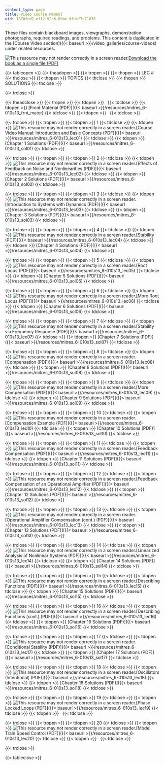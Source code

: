 ```yaml
---
content_type: page
title: Video Course Manual
uid: 1870fed2-ef12-92c6-8bbe-9fdcf7c71870
---
```


These files contain blackboard images, viewgraphs, demonstration photographs, required readings, and problems. This content is duplicated in the [Course Video section]({{< baseurl >}}/video_galleries/course-videos) under related resources.

![This resource may not render correctly in a screen reader.](/images/inacessible.gif)[Download the book as a single file (PDF)](/ans7870/RES/RES.6-010/MITRES_6-010S13_lecandsols.pdf)

{{< tableopen >}}
{{< theadopen >}}
{{< tropen >}}
{{< thopen >}}
LEC #
{{< thclose >}}
{{< thopen >}}
TOPICS
{{< thclose >}}
{{< thopen >}}
SOLUTIONS
{{< thclose >}}

{{< trclose >}}

{{< theadclose >}}
{{< tropen >}}
{{< tdopen >}}
 
{{< tdclose >}}
{{< tdopen >}}
[Front Material (PDF)]({{< baseurl >}}/resources/mitres_6-010s13_frnt_mater)
{{< tdclose >}}
{{< tdopen >}}
 
{{< tdclose >}}

{{< trclose >}}
{{< tropen >}}
{{< tdopen >}}
1
{{< tdclose >}}
{{< tdopen >}}
![This resource may not render correctly in a screen reader.](/images/inacessible.gif)[Course Video Manual: Introduction and Basic Concepts (PDF)]({{< baseurl >}}/resources/mitres_6-010s13_lec01)
{{< tdclose >}}
{{< tdopen >}}
[Chapter 1 Solutions (PDF)]({{< baseurl >}}/resources/mitres_6-010s13_sol01)
{{< tdclose >}}

{{< trclose >}}
{{< tropen >}}
{{< tdopen >}}
2
{{< tdclose >}}
{{< tdopen >}}
![This resource may not render correctly in a screen reader.](/images/inacessible.gif)[Effects of Feedback on Noise and Nonlinearities (PDF)]({{< baseurl >}}/resources/mitres_6-010s13_lec02)
{{< tdclose >}}
{{< tdopen >}}
[Chapter 2 Solutions (PDF)]({{< baseurl >}}/resources/mitres_6-010s13_sol02)
{{< tdclose >}}

{{< trclose >}}
{{< tropen >}}
{{< tdopen >}}
3
{{< tdclose >}}
{{< tdopen >}}
![This resource may not render correctly in a screen reader.](/images/inacessible.gif)[Introduction to Systems with Dynamics (PDF)]({{< baseurl >}}/resources/mitres_6-010s13_lec03)
{{< tdclose >}}
{{< tdopen >}}
[Chapter 3 Solutions (PDF)]({{< baseurl >}}/resources/mitres_6-010s13_sol03)
{{< tdclose >}}

{{< trclose >}}
{{< tropen >}}
{{< tdopen >}}
4
{{< tdclose >}}
{{< tdopen >}}
![This resource may not render correctly in a screen reader.](/images/inacessible.gif)[Stability (PDF)]({{< baseurl >}}/resources/mitres_6-010s13_lec04)
{{< tdclose >}}
{{< tdopen >}}
[Chapter 4 Solutions (PDF)]({{< baseurl >}}/resources/mitres_6-010s13_sol04)
{{< tdclose >}}

{{< trclose >}}
{{< tropen >}}
{{< tdopen >}}
5
{{< tdclose >}}
{{< tdopen >}}
![This resource may not render correctly in a screen reader.](/images/inacessible.gif)[Root Locus (PDF)]({{< baseurl >}}/resources/mitres_6-010s13_lec05)
{{< tdclose >}}
{{< tdopen >}}
[Chapter 5 Solutions (PDF)]({{< baseurl >}}/resources/mitres_6-010s13_sol05)
{{< tdclose >}}

{{< trclose >}}
{{< tropen >}}
{{< tdopen >}}
6
{{< tdclose >}}
{{< tdopen >}}
![This resource may not render correctly in a screen reader.](/images/inacessible.gif)[More Root Locus (PDF)]({{< baseurl >}}/resources/mitres_6-010s13_lec06)
{{< tdclose >}}
{{< tdopen >}}
[Chapter 6 Solutions (PDF)]({{< baseurl >}}/resources/mitres_6-010s13_sol06)
{{< tdclose >}}

{{< trclose >}}
{{< tropen >}}
{{< tdopen >}}
7
{{< tdclose >}}
{{< tdopen >}}
![This resource may not render correctly in a screen reader.](/images/inacessible.gif)[Stability via Frequency Response (PDF)]({{< baseurl >}}/resources/mitres_6-010s13_lec07)
{{< tdclose >}}
{{< tdopen >}}
[Chapter 7 Solutions (PDF)]({{< baseurl >}}/resources/mitres_6-010s13_sol07)
{{< tdclose >}}

{{< trclose >}}
{{< tropen >}}
{{< tdopen >}}
8
{{< tdclose >}}
{{< tdopen >}}
![This resource may not render correctly in a screen reader.](/images/inacessible.gif)[Compensation (PDF)]({{< baseurl >}}/resources/mitres_6-010s13_lec08)
{{< tdclose >}}
{{< tdopen >}}
[Chapter 8 Solutions (PDF)]({{< baseurl >}}/resources/mitres_6-010s13_sol08)
{{< tdclose >}}

{{< trclose >}}
{{< tropen >}}
{{< tdopen >}}
9
{{< tdclose >}}
{{< tdopen >}}
![This resource may not render correctly in a screen reader.](/images/inacessible.gif)[More Compensation (PDF)]({{< baseurl >}}/resources/mitres_6-010s13_lec09)
{{< tdclose >}}
{{< tdopen >}}
[Chapter 9 Solutions (PDF)]({{< baseurl >}}/resources/mitres_6-010s13_sol09)
{{< tdclose >}}

{{< trclose >}}
{{< tropen >}}
{{< tdopen >}}
10
{{< tdclose >}}
{{< tdopen >}}
![This resource may not render correctly in a screen reader.](/images/inacessible.gif)[Compensation Example (PDF)]({{< baseurl >}}/resources/mitres_6-010s13_lec10)
{{< tdclose >}}
{{< tdopen >}}
[Chapter 10 Solutions (PDF)]({{< baseurl >}}/resources/mitres_6-010s13_sol10)
{{< tdclose >}}

{{< trclose >}}
{{< tropen >}}
{{< tdopen >}}
11
{{< tdclose >}}
{{< tdopen >}}
![This resource may not render correctly in a screen reader.](/images/inacessible.gif)[Feedback Compensation (PDF)]({{< baseurl >}}/resources/mitres_6-010s13_lec11)
{{< tdclose >}}
{{< tdopen >}}
[Chapter 11 Solutions (PDF)]({{< baseurl >}}/resources/mitres_6-010s13_sol11)
{{< tdclose >}}

{{< trclose >}}
{{< tropen >}}
{{< tdopen >}}
12
{{< tdclose >}}
{{< tdopen >}}
![This resource may not render correctly in a screen reader.](/images/inacessible.gif)[Feedback Compensation of an Operational Amplifier (PDF)]({{< baseurl >}}/resources/mitres_6-010s13_lec12)
{{< tdclose >}}
{{< tdopen >}}
[Chapter 12 Solutions (PDF)]({{< baseurl >}}/resources/mitres_6-010s13_sol12)
{{< tdclose >}}

{{< trclose >}}
{{< tropen >}}
{{< tdopen >}}
13
{{< tdclose >}}
{{< tdopen >}}
![This resource may not render correctly in a screen reader.](/images/inacessible.gif)[Operational Amplifier Compensation (cont.) (PDF)]({{< baseurl >}}/resources/mitres_6-010s13_lec13)
{{< tdclose >}}
{{< tdopen >}}
[Chapter 13 Solutions (PDF)]({{< baseurl >}}/resources/mitres_6-010s13_sol13)
{{< tdclose >}}

{{< trclose >}}
{{< tropen >}}
{{< tdopen >}}
14
{{< tdclose >}}
{{< tdopen >}}
![This resource may not render correctly in a screen reader.](/images/inacessible.gif)[Linearized Analysis of Nonlinear Systems (PDF)]({{< baseurl >}}/resources/mitres_6-010s13_lec14)
{{< tdclose >}}
{{< tdopen >}}
[Chapter 14 Solutions (PDF)]({{< baseurl >}}/resources/mitres_6-010s13_sol14)
{{< tdclose >}}

{{< trclose >}}
{{< tropen >}}
{{< tdopen >}}
15
{{< tdclose >}}
{{< tdopen >}}
![This resource may not render correctly in a screen reader.](/images/inacessible.gif)[Describing Functions (PDF)]({{< baseurl >}}/resources/mitres_6-010s13_lec15)
{{< tdclose >}}
{{< tdopen >}}
[Chapter 15 Solutions (PDF)]({{< baseurl >}}/resources/mitres_6-010s13_sol15)
{{< tdclose >}}

{{< trclose >}}
{{< tropen >}}
{{< tdopen >}}
16
{{< tdclose >}}
{{< tdopen >}}
![This resource may not render correctly in a screen reader.](/images/inacessible.gif)[Describing Functions (cont.) (PDF)]({{< baseurl >}}/resources/mitres_6-010s13_lec16)
{{< tdclose >}}
{{< tdopen >}}
[Chapter 16 Solutions (PDF)]({{< baseurl >}}/resources/mitres_6-010s13_sol16)
{{< tdclose >}}

{{< trclose >}}
{{< tropen >}}
{{< tdopen >}}
17
{{< tdclose >}}
{{< tdopen >}}
![This resource may not render correctly in a screen reader.](/images/inacessible.gif)[Conditional Stability (PDF)]({{< baseurl >}}/resources/mitres_6-010s13_lec17)
{{< tdclose >}}
{{< tdopen >}}
[Chapter 17 Solutions (PDF)]({{< baseurl >}}/resources/mitres_6-010s13_sol17)
{{< tdclose >}}

{{< trclose >}}
{{< tropen >}}
{{< tdopen >}}
18
{{< tdclose >}}
{{< tdopen >}}
![This resource may not render correctly in a screen reader.](/images/inacessible.gif)[Oscillators (Intentional) (PDF)]({{< baseurl >}}/resources/mitres_6-010s13_lec18)
{{< tdclose >}}
{{< tdopen >}}
[Chapter 18 Solutions (PDF)]({{< baseurl >}}/resources/mitres_6-010s13_sol18)
{{< tdclose >}}

{{< trclose >}}
{{< tropen >}}
{{< tdopen >}}
19
{{< tdclose >}}
{{< tdopen >}}
![This resource may not render correctly in a screen reader.](/images/inacessible.gif)[Phase Locked Loops (PDF)]({{< baseurl >}}/resources/mitres_6-010s13_lec19)
{{< tdclose >}}
{{< tdopen >}}
 
{{< tdclose >}}

{{< trclose >}}
{{< tropen >}}
{{< tdopen >}}
20
{{< tdclose >}}
{{< tdopen >}}
![This resource may not render correctly in a screen reader.](/images/inacessible.gif)[Model Train Speed Control (PDF)]({{< baseurl >}}/resources/mitres_6-010s13_lec20)
{{< tdclose >}}
{{< tdopen >}}
 
{{< tdclose >}}

{{< trclose >}}

{{< tableclose >}}